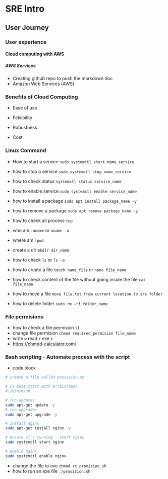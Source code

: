 # SRE Intro
## User Journey 
### User experience 
#### Cloud computing with AWS
##### AWS Services

- Creating github repo to push the markdown doc
- Amazon Web Services (AWS)
  
  
  
###  Benefits of Cloud Computing

- Ease of use
  
- Felxibility
   
- Robustness
  
- Cost
### Linux Command

- How to start a service `sudo systemctl start name_service`
- how to stop a service `sudo systemctl stop name_service`
- how to check status `systemctl status service_name`
- how to enable service `sudo systemctl enable service_name`
- how to install a package `sudo apt install package_name -y`
- how to remove a package `sudo apt remove package_name -y`
- how to check all process `top`
- who am i `uname` or `uname -a`
- where am i `pwd`
- create a dir `mkdir dir_name`
- how to check `ls` or `ls -a`
- how to create a file `touch name_file` or `nano file_name`
- how to check content of the file without going inside the file `cat file_name`

- how to move a file `move file.txt from current location to sre folder`
- how to delete folder `sudo rm -rf folder_name`
  
### File permisions 
- how to check a file permision `ll`
- change file permision `chmod required_permision file_name`
- write `w` read `r` exe `x`
- https://chmod-calculator.com/




### Bash scripting - Automate process with the script

- code block
```bash
# create a file called provision.sh

# it must start with #!/bin/bash
#!/bin/bash

# run updates
sudo apt-get update -y
# run upgrades
sudo apt-get upgrade -y

# install nginx
sudo apt-get install nginx -y      

# ensure it's running - start nginx
sudo systemctl start nginx

# enable nginx
sudo systemctl enable nginx

```

- change the file to exe `chmod +x provision.sh`
- how to run an exe file `./provision.sh`


